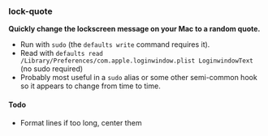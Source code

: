 ### lock-quote

**Quickly change the lockscreen message on your Mac to a random quote.**
- Run with `sudo` (the `defaults write` command requires it).
- Read with `defaults read /Library/Preferences/com.apple.loginwindow.plist LoginwindowText` (no sudo required)
- Probably most useful in a `sudo` alias or some other semi-common hook so it appears to change from time to time.

#### Todo
- Format lines if too long, center them
